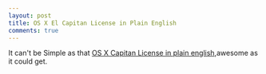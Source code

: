 ```yaml
---
layout: post
title: OS X El Capitan License in Plain English
comments: true
---
```


It can't be Simple as that [OS X Capitan License in plain english](http://robb.weblaws.org/2015/10/17/os-x-el-capitan-license-in-plain-english/),awesome as it could get.
